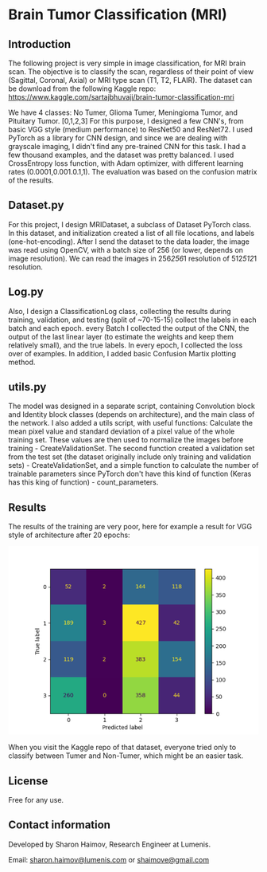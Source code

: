 # Brain Tumor Classification (MRI)

## Introduction
The following project is very simple in image classification, for MRI brain scan. 
The objective is to classify the scan, regardless of their point of view (Sagittal, Coronal, Axial) or MRI type scan (T1, T2, FLAIR). 
The dataset can be download from the following Kaggle repo:
https://www.kaggle.com/sartajbhuvaji/brain-tumor-classification-mri

We have 4 classes: No Tumer, Glioma Tumer, Meningioma Tumor, and Pituitary Tumor. [0,1,2,3]
For this purpose, I designed a few CNN's, from basic VGG style (medium performance) to ResNet50 and ResNet72. I used PyTorch as a library for CNN design, and since we are dealing with grayscale imaging, I didn't find any pre-trained CNN for this task. 
I had a few thousand examples, and the dataset was pretty balanced. 
I used CrossEntropy loss function, with Adam optimizer, with different learning rates (0.0001,0.001.0.1,1). The evaluation was based on the confusion matrix of the results. 

## Dataset.py

For this project, I design MRIDataset, a subclass of Dataset PyTorch class. In this dataset, and initialization created a list of all file locations, and labels (one-hot-encoding). After I send the dataset to the data loader, the image was read using OpenCV, with a batch size of 256 (or lower, depends on image resolution). We can read the images in 256*256*1 resolution of 512*512*1 resolution. 

## Log.py

Also, I design a ClassificationLog class, collecting the results during training, validation, and testing (split of ~70-15-15) collect the labels in each batch and each epoch. every Batch I collected the output of the CNN, the output of the last linear layer (to estimate the weights and keep them relatively small), and the true labels. In every epoch, I collected the loss over of examples. In addition, I added basic Confusion Martix plotting method. 

## utils.py 

The model was designed in a separate script, containing Convolution block and Identity block classes (depends on architecture), and the main class of the network. 
I also added a utils script, with useful functions: Calculate the mean pixel value and standard deviation of a pixel value of the whole training set. These values are then used to normalize the images before training - CreateValidationSet. The second function created a validation set from the test set (the dataset originally include only training and validation sets) - CreateValidationSet, and a simple function to calculate the number of trainable parameters since PyTorch don't have this kind of function (Keras has this king of function) - count_parameters.

## Results
The results of the training are very poor, here for example a result for VGG style of architecture after 20 epochs:

![Image 1](https://github.com/shaimove/Brain-Tumor-Classification--MRI-/blob/main/Results/Version%200.2%20after%20100%20epochs.png)


When you visit the Kaggle repo of that dataset, everyone tried only to classify between Tumer and Non-Tumer, which might be an easier task. 

## License

Free for any use.

## Contact information
Developed by Sharon Haimov, Research Engineer at Lumenis.

Email: sharon.haimov@lumenis.com or shaimove@gmail.com




